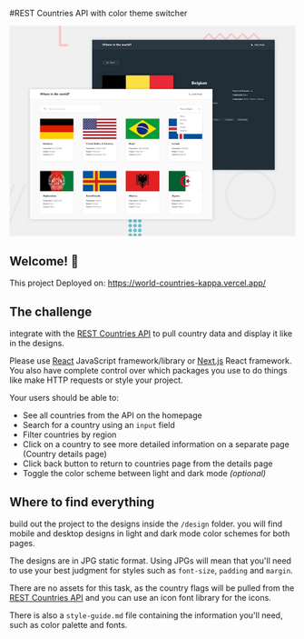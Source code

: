 #REST Countries API with color theme switcher

![Design preview for the REST Countries API with color theme switcher coding challenge](./design/desktop-preview.jpg)

## Welcome! 👋
This project Deployed on: https://world-countries-kappa.vercel.app/
## The challenge

integrate with the [REST Countries API](https://restcountries.com) to pull country data and display it like in the designs.

Please use [React](https://reactjs.org) JavaScript framework/library or [Next.js](https://nextjs.org/) React framework. You also have complete control over which packages you use to do things like make HTTP requests or style your project.

Your users should be able to:

- See all countries from the API on the homepage
- Search for a country using an `input` field
- Filter countries by region
- Click on a country to see more detailed information on a separate page (Country details page)
- Click back button to return to countries page from the details page
- Toggle the color scheme between light and dark mode _(optional)_

## Where to find everything

build out the project to the designs inside the `/design` folder.
you will find mobile and desktop designs in light and dark mode color schemes for both pages.

The designs are in JPG static format. Using JPGs will mean that you'll need to use your best judgment for styles such as `font-size`, `padding` and `margin`.

There are no assets for this task, as the country flags will be pulled from the [REST Countries API](https://restcountries.eu) and you can use an icon font library for the icons.

There is also a `style-guide.md` file containing the information you'll need, such as color palette and fonts.

